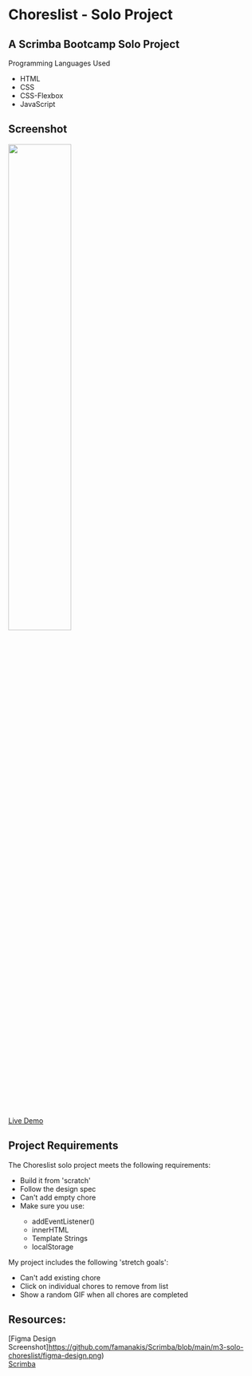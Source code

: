 # Choreslist - Solo Project

## A Scrimba Bootcamp Solo Project
Programming Languages Used
<ul>
<li>HTML</li>
<li>CSS</li>
<li>CSS-Flexbox</li>
<li>JavaScript</li>
</ul>

## Screenshot
 <img src="" width=50% height=50%><br>
 [Live Demo]()
 
## Project Requirements
 The Choreslist solo project meets the following requirements:
 <ul>
 <li>Build it from 'scratch'</li>
 <li>Follow the design spec</li>
 <li>Can't add empty chore</li>
 <li>Make sure you use:</li>
 <ul>
 <li>addEventListener()</li>
 <li>innerHTML</li>
 <li>Template Strings</li>
 <li>localStorage</li>
 </ul>
 </ul>
 
 My project includes the following 'stretch goals':
 <ul>
<li>Can't add existing chore</li>
<li>Click on individual chores to remove from list</li>
<li>Show a random GIF when all chores are completed</li>
 </ul>
 
## Resources:
 [Figma Design Screenshot]https://github.com/famanakis/Scrimba/blob/main/m3-solo-choreslist/figma-design.png)<br>
 [Scrimba](https://scrimba.com/)

